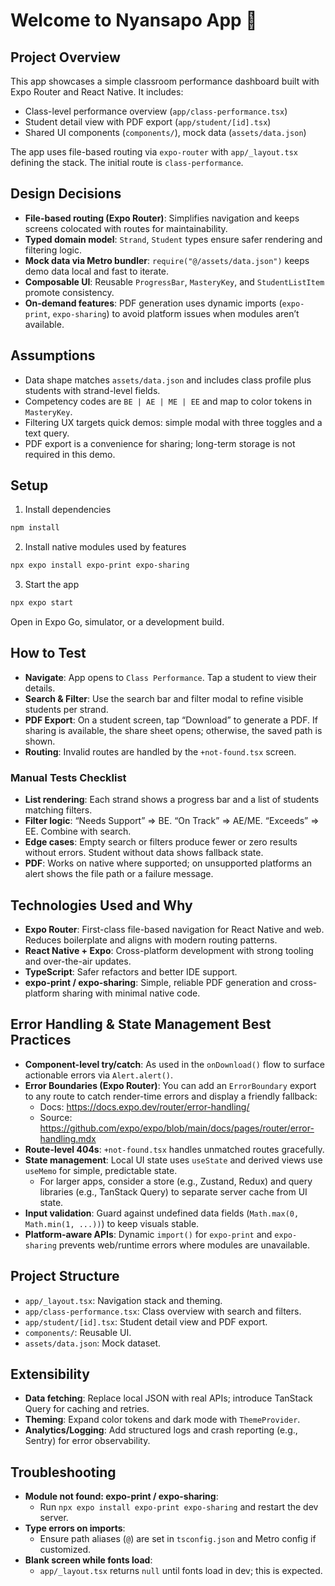 # Welcome to Nyansapo App 👋


## Project Overview

This app showcases a simple classroom performance dashboard built with Expo Router and React Native. It includes:

- Class-level performance overview (`app/class-performance.tsx`)
- Student detail view with PDF export (`app/student/[id].tsx`)
- Shared UI components (`components/`), mock data (`assets/data.json`)

The app uses file-based routing via `expo-router` with `app/_layout.tsx` defining the stack. The initial route is `class-performance`.

## Design Decisions

- __File-based routing (Expo Router)__: Simplifies navigation and keeps screens colocated with routes for maintainability.
- __Typed domain model__: `Strand`, `Student` types ensure safer rendering and filtering logic.
- __Mock data via Metro bundler__: `require("@/assets/data.json")` keeps demo data local and fast to iterate.
- __Composable UI__: Reusable `ProgressBar`, `MasteryKey`, and `StudentListItem` promote consistency.
- __On-demand features__: PDF generation uses dynamic imports (`expo-print`, `expo-sharing`) to avoid platform issues when modules aren’t available.

## Assumptions

- Data shape matches `assets/data.json` and includes class profile plus students with strand-level fields.
- Competency codes are `BE | AE | ME | EE` and map to color tokens in `MasteryKey`.
- Filtering UX targets quick demos: simple modal with three toggles and a text query.
- PDF export is a convenience for sharing; long-term storage is not required in this demo.

## Setup

1) Install dependencies

```bash
npm install
```

2) Install native modules used by features

```bash
npx expo install expo-print expo-sharing
```

3) Start the app

```bash
npx expo start
```

Open in Expo Go, simulator, or a development build.

## How to Test

- __Navigate__: App opens to `Class Performance`. Tap a student to view their details.
- __Search & Filter__: Use the search bar and filter modal to refine visible students per strand.
- __PDF Export__: On a student screen, tap “Download” to generate a PDF. If sharing is available, the share sheet opens; otherwise, the saved path is shown.
- __Routing__: Invalid routes are handled by the `+not-found.tsx` screen.

### Manual Tests Checklist

- __List rendering__: Each strand shows a progress bar and a list of students matching filters.
- __Filter logic__: “Needs Support” => BE. “On Track” => AE/ME. “Exceeds” => EE. Combine with search.
- __Edge cases__: Empty search or filters produce fewer or zero results without errors. Student without data shows fallback state.
- __PDF__: Works on native where supported; on unsupported platforms an alert shows the file path or a failure message.

## Technologies Used and Why

- __Expo Router__: First-class file-based navigation for React Native and web. Reduces boilerplate and aligns with modern routing patterns.
- __React Native + Expo__: Cross-platform development with strong tooling and over-the-air updates.
- __TypeScript__: Safer refactors and better IDE support.
- __expo-print / expo-sharing__: Simple, reliable PDF generation and cross-platform sharing with minimal native code.

## Error Handling & State Management Best Practices

- __Component-level try/catch__: As used in the `onDownload()` flow to surface actionable errors via `Alert.alert()`.
- __Error Boundaries (Expo Router)__: You can add an `ErrorBoundary` export to any route to catch render-time errors and display a friendly fallback:
  - Docs: https://docs.expo.dev/router/error-handling/
  - Source: https://github.com/expo/expo/blob/main/docs/pages/router/error-handling.mdx
- __Route-level 404s__: `+not-found.tsx` handles unmatched routes gracefully.
- __State management__: Local UI state uses `useState` and derived views use `useMemo` for simple, predictable state.
  - For larger apps, consider a store (e.g., Zustand, Redux) and query libraries (e.g., TanStack Query) to separate server cache from UI state.
- __Input validation__: Guard against undefined data fields (`Math.max(0, Math.min(1, ...))`) to keep visuals stable.
- __Platform-aware APIs__: Dynamic `import()` for `expo-print` and `expo-sharing` prevents web/runtime errors where modules are unavailable.

## Project Structure

- `app/_layout.tsx`: Navigation stack and theming.
- `app/class-performance.tsx`: Class overview with search and filters.
- `app/student/[id].tsx`: Student detail view and PDF export.
- `components/`: Reusable UI.
- `assets/data.json`: Mock dataset.

## Extensibility

- __Data fetching__: Replace local JSON with real APIs; introduce TanStack Query for caching and retries.
- __Theming__: Expand color tokens and dark mode with `ThemeProvider`.
- __Analytics/Logging__: Add structured logs and crash reporting (e.g., Sentry) for error observability.

## Troubleshooting

- __Module not found: expo-print / expo-sharing__:
  - Run `npx expo install expo-print expo-sharing` and restart the dev server.
- __Type errors on imports__:
  - Ensure path aliases (`@`) are set in `tsconfig.json` and Metro config if customized.
- __Blank screen while fonts load__:
  - `app/_layout.tsx` returns `null` until fonts load in dev; this is expected.
